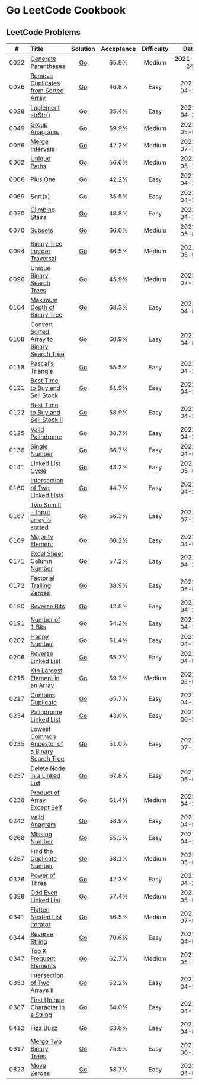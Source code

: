 # Go LeetCode Cookbook

## LeetCode Problems

|  #   | Title                                                                                                                           |                                                           Solution                                                            | Acceptance | Difficulty |      Date      | Frequency |
| :--: | :------------------------------------------------------------------------------------------------------------------------------ | :---------------------------------------------------------------------------------------------------------------------------: | :--------: | :--------: | :------------: | :-------: |
| 0022 | [Generate Parentheses](https://leetcode.com/problems/generate-parentheses)                                                      |              [Go](https://github.com/pfowenli/go-leetcode-cookbook/tree/main/leetcode/0022.generate-parentheses)              |   65.9%    |   Medium   | **2021**-04-24 |           |
| 0026 | [Remove Duplicates from Sorted Array](https://leetcode.com/problems/remove-duplicates-from-sorted-array)                        |      [Go](https://github.com/pfowenli/go-leetcode-cookbook/tree/main/leetcode/0026.remove-duplicates-from-sorted-array)       |   46.8%    |    Easy    |   2021-04-19   |           |
| 0028 | [Implement strStr()](https://leetcode.com/problems/implement-strstr)                                                            |                [Go](https://github.com/pfowenli/go-leetcode-cookbook/tree/main/leetcode/0028.implement-strstr)                |   35.4%    |    Easy    |   2021-04-30   |           |
| 0049 | [Group Anagrams](https://leetcode.com/problems/group-anagrams)                                                                  |                 [Go](https://github.com/pfowenli/go-leetcode-cookbook/tree/main/leetcode/0049.group-anagrams)                 |   59.9%    |   Medium   |   2021-05-02   |           |
| 0056 | [Merge Intervals](https://leetcode.com/problems/merge-intervals)                                                                |                [Go](https://github.com/pfowenli/go-leetcode-cookbook/tree/main/leetcode/0056.merge-intervals)                 |   42.2%    |   Medium   |   2021-07-18   |           |
| 0062 | [Unique Paths](https://leetcode.com/problems/unique-paths)                                                                      |                  [Go](https://github.com/pfowenli/go-leetcode-cookbook/tree/main/leetcode/0062.unique-paths)                  |   56.6%    |   Medium   |   2021-05-11   |           |
| 0066 | [Plus One](https://leetcode.com/problems/plus-one)                                                                              |                    [Go](https://github.com/pfowenli/go-leetcode-cookbook/tree/main/leetcode/0066.plus-one)                    |   42.2%    |    Easy    |   2021-04-21   |           |
| 0069 | [Sqrt(x)](https://leetcode.com/problems/sqrtx)                                                                                  |                     [Go](https://github.com/pfowenli/go-leetcode-cookbook/tree/main/leetcode/0069.sqrtx)                      |   35.5%    |    Easy    |   2021-04-28   |           |
| 0070 | [Climbing Stairs](https://leetcode.com/problems/climbing-stairs)                                                                |                [Go](https://github.com/pfowenli/go-leetcode-cookbook/tree/main/leetcode/0070.climbing-stairs)                 |   48.8%    |    Easy    |   2021-04-18   |           |
| 0070 | [Subsets](https://leetcode.com/problems/subsets)                                                                                |                    [Go](https://github.com/pfowenli/go-leetcode-cookbook/tree/main/leetcode/0078.subsets)                     |   66.0%    |   Medium   |   2021-05-06   |           |
| 0094 | [Binary Tree Inorder Traversal](https://leetcode.com/problems/binary-tree-inorder-traversal)                                    |         [Go](https://github.com/pfowenli/go-leetcode-cookbook/tree/main/leetcode/0094.binary-tree-inorder-traversal)          |   66.5%    |   Medium   |   2021-05-01   |           |
| 0096 | [Unique Binary Search Trees](https://leetcode.com/problems/unique-binary-search-trees)                                          |           [Go](https://github.com/pfowenli/go-leetcode-cookbook/tree/main/leetcode/0096.unique-binary-search-trees)           |   45.9%    |   Medium   |   2021-07-10   |           |
| 0104 | [Maximum Depth of Binary Tree](https://leetcode.com/problems/maximum-depth-of-binary-tree)                                      |          [Go](https://github.com/pfowenli/go-leetcode-cookbook/tree/main/leetcode/0104.maximum-depth-of-binary-tree)          |   68.3%    |    Easy    |   2021-04-02   |           |
| 0108 | [Convert Sorted Array to Binary Search Tree](https://leetcode.com/problems/convert-sorted-array-to-binary-search-tree)          |      [Go](https://github.com/pfowenli/go-leetcode-cookbook/tree/main/leetcode/0108.convert-sorted-array-to-binary-tree)       |   60.9%    |    Easy    |   2021-04-06   |           |
| 0118 | [Pascal's Triangle](https://leetcode.com/problems/pascals-triangle)                                                             |                [Go](https://github.com/pfowenli/go-leetcode-cookbook/tree/main/leetcode/0118.pascals-triangle)                |   55.5%    |    Easy    |   2021-04-11   |           |
| 0121 | [Best Time to Buy and Sell Stock](https://leetcode.com/problems/best-time-to-buy-and-sell-stock)                                |        [Go](https://github.com/pfowenli/go-leetcode-cookbook/tree/main/leetcode/0121.best-time-to-buy-and-sell-stock)         |   51.9%    |    Easy    |   2021-04-16   |           |
| 0122 | [Best Time to Buy and Sell Stock II](https://leetcode.com/problems/best-time-to-buy-and-sell-stock-ii)                          |       [Go](https://github.com/pfowenli/go-leetcode-cookbook/tree/main/leetcode/0122.best-time-to-buy-and-sell-stock-ii)       |   58.9%    |    Easy    |   2021-04-25   |           |
| 0125 | [Valid Palindrome](https://leetcode.com/problems/valid-padlindrome)                                                             |               [Go](https://github.com/pfowenli/go-leetcode-cookbook/tree/main/leetcode/0125.valid-padlindrome)                |   38.7%    |    Easy    |   2021-04-29   |           |
| 0136 | [Single Number](https://leetcode.com/problems/single-number)                                                                    |                 [Go](https://github.com/pfowenli/go-leetcode-cookbook/tree/main/leetcode/0136.single-number)                  |   66.7%    |    Easy    |   2021-04-03   |           |
| 0141 | [Linked List Cycle](https://leetcode.com/problems/linked-list-cycle)                                                            |               [Go](https://github.com/pfowenli/go-leetcode-cookbook/tree/main/leetcode/0141.linked-list-cycle)                |   43.2%    |    Easy    |   2021-05-04   |           |
| 0160 | [Intersection of Two Linked Lists](https://leetcode.com/problems/intersection-of-two-linked-lists)                              |        [Go](https://github.com/pfowenli/go-leetcode-cookbook/tree/main/leetcode/0160.intersection-of-two-linked-lists)        |   44.7%    |    Easy    |   2021-04-26   |           |
| 0167 | [Two Sum II - Input array is sorted](https://leetcode.com/problems/two-sum-ii-input-array-is-sorted/)                           |        [Go](https://github.com/pfowenli/go-leetcode-cookbook/tree/main/leetcode/0167.two-sum-ii-input-array-is-sorted)        |   56.3%    |    Easy    |   2021-07-18   |           |
| 0169 | [Majority Element](https://leetcode.com/problems/majority-element)                                                              |                [Go](https://github.com/pfowenli/go-leetcode-cookbook/tree/main/leetcode/0169.majority-element)                |   60.2%    |    Easy    |   2021-04-07   |           |
| 0171 | [Excel Sheet Column Number](https://leetcode.com/problems/excel-sheet-column-number)                                            |           [Go](https://github.com/pfowenli/go-leetcode-cookbook/tree/main/leetcode/0171.excel-sheet-column-number)            |   57.2%    |    Easy    |   2021-04-23   |           |
| 0172 | [Factorial Trailing Zeroes](https://leetcode.com/problems/factorial-trailing-zeroes)                                            |           [Go](https://github.com/pfowenli/go-leetcode-cookbook/tree/main/leetcode/0172.factorial-trailing-zeroes)            |   38.9%    |    Easy    |   2021-05-05   |           |
| 0190 | [Reverse Bits](https://leetcode.com/problems/reverse-bits)                                                                      |                  [Go](https://github.com/pfowenli/go-leetcode-cookbook/tree/main/leetcode/0190.reverse-bits)                  |   42.8%    |    Easy    |   2021-04-20   |           |
| 0191 | [Number of 1 Bits](https://leetcode.com/problems/number-of-1-bits)                                                              |                [Go](https://github.com/pfowenli/go-leetcode-cookbook/tree/main/leetcode/0191.number-of-1-bits)                |   54.3%    |    Easy    |   2021-04-13   |           |
| 0202 | [Happy Number](https://leetcode.com/problems/happy-number)                                                                      |                  [Go](https://github.com/pfowenli/go-leetcode-cookbook/tree/main/leetcode/0202.happy-number)                  |   51.4%    |    Easy    |   2021-04-17   |           |
| 0206 | [Reverse Linked List](https://leetcode.com/problems/reverse-linked-list)                                                        |              [Go](https://github.com/pfowenli/go-leetcode-cookbook/tree/main/leetcode/0206.reverse-linked-list)               |   65.7%    |    Easy    |   2021-04-04   |           |
| 0215 | [Kth Largest Element in an Array](https://leetcode.com/problems/kth-largest-element-in-an-array)                                |        [Go](https://github.com/pfowenli/go-leetcode-cookbook/tree/main/leetcode/0215.kth-largest-element-in-an-array)         |   59.2%    |   Medium   |   2021-05-08   |           |
| 0217 | [Contains Duplicate](https://leetcode.com/problems/contains-duplicate)                                                          |              [Go](https://github.com/pfowenli/go-leetcode-cookbook/tree/main/leetcode/0217.contains-duplicates)               |   65.7%    |    Easy    |   2021-04-10   |           |
| 0234 | [Palindrome Linked List](https://leetcode.com/problems/palindrome-linked-list)                                                  |             [Go](https://github.com/pfowenli/go-leetcode-cookbook/tree/main/leetcode/0234.palindrome-linked-list)             |   43.0%    |    Easy    |   2021-06-24   |           |
| 0235 | [Lowest Common Ancestor of a Binary Search Tree](https://leetcode.com/problems/lowest-common-ancestor-of-a-binary-search-tree/) | [Go](https://github.com/pfowenli/go-leetcode-cookbook/tree/main/leetcode/0235.lowest-common-ancestor-of-a-binary-search-tree) |   51.0%    |    Easy    |   2021-07-11   |           |
| 0237 | [Delete Node in a Linked List](https://leetcode.com/problems/delete-node-in-a-linked-list)                                      |          [Go](https://github.com/pfowenli/go-leetcode-cookbook/tree/main/leetcode/0237.delete-node-in-a-linked-list)          |   67.8%    |    Easy    |   2021-05-07   |           |
| 0238 | [Product of Array Except Self](https://leetcode.com/problems/product-of-array-except-self)                                      |          [Go](https://github.com/pfowenli/go-leetcode-cookbook/tree/main/leetcode/0238.product-of-array-except-self)          |   61.4%    |   Medium   |   2021-04-22   |           |
| 0242 | [Valid Anagram](https://leetcode.com/problems/valid-anagram)                                                                    |                 [Go](https://github.com/pfowenli/go-leetcode-cookbook/tree/main/leetcode/0242.valid-anagram)                  |   58.9%    |    Easy    |   2021-04-08   |           |
| 0268 | [Missing Number](https://leetcode.com/problems/missing-number)                                                                  |                 [Go](https://github.com/pfowenli/go-leetcode-cookbook/tree/main/leetcode/0268.missing-number)                 |   55.3%    |    Easy    |   2021-04-12   |           |
| 0287 | [Find the Duplicate Number](https://leetcode.com/problems/find-the-duplicate-number)                                            |           [Go](https://github.com/pfowenli/go-leetcode-cookbook/tree/main/leetcode/0287.find-the-duplicate-number)            |   58.1%    |   Medium   |   2021-05-03   |           |
| 0326 | [Power of Three](https://leetcode.com/problems/power-of-three)                                                                  |                 [Go](https://github.com/pfowenli/go-leetcode-cookbook/tree/main/leetcode/0326.power-of-three)                 |   42.3%    |    Easy    |   2021-04-27   |           |
| 0328 | [Odd Even Linked List](https://leetcode.com/problems/odd-even-linked-list)                                                      |              [Go](https://github.com/pfowenli/go-leetcode-cookbook/tree/main/leetcode/0328.odd-even-linked-list)              |   57.4%    |   Medium   |   2021-05-09   |           |
| 0341 | [Flatten Nested List Iterator](https://leetcode.com/problems/flatten-nested-list-iterator)                                      |          [Go](https://github.com/pfowenli/go-leetcode-cookbook/tree/main/leetcode/0341.flatten-nested-list-iterator)          |   56.5%    |   Medium   |   2021-07-04   |           |
| 0344 | [Reverse String](https://leetcode.com/problems/reverse-string)                                                                  |                 [Go](https://github.com/pfowenli/go-leetcode-cookbook/tree/main/leetcode/0344.reverse-string)                 |   70.6%    |    Easy    |   2021-04-01   |           |
| 0347 | [Top K Frequent Elements](https://leetcode.com/problems/top-k-frequent-elements)                                                |            [Go](https://github.com/pfowenli/go-leetcode-cookbook/tree/main/leetcode/0347.top-k-frequent-elements)             |   62.7%    |   Medium   |   2021-05-10   |           |
| 0353 | [Intersection of Two Arrays II](https://leetcode.com/problems/intersection-of-two-arrays-ii)                                    |         [Go](https://github.com/pfowenli/go-leetcode-cookbook/tree/main/leetcode/0350.intersection-of-two-arrays-ii)          |   52.2%    |    Easy    |   2021-04-15   |           |
| 0387 | [First Unique Character in a String](https://leetcode.com/problems/first-unique-character-in-a-string)                          |       [Go](https://github.com/pfowenli/go-leetcode-cookbook/tree/main/leetcode/0387.first-unique-character-in-a-string)       |   54.0%    |    Easy    |   2021-04-14   |           |
| 0412 | [Fizz Buzz](https://leetcode.com/problems/fizz-buzz)                                                                            |                   [Go](https://github.com/pfowenli/go-leetcode-cookbook/tree/main/leetcode/0412.fizz-buzz)                    |   63.6%    |    Easy    |   2021-04-05   |           |
| 0617 | [Merge Two Binary Trees](https://leetcode.com/problems/merge-two-binary-trees)                                                  |             [Go](https://github.com/pfowenli/go-leetcode-cookbook/tree/main/leetcode/0617.merge-two-binary-trees)             |   75.9%    |    Easy    |   2021-06-22   |           |
| 0823 | [Move Zeroes](https://leetcode.com/problems/move-zeroes)                                                                        |                   [Go](https://github.com/pfowenli/go-leetcode-cookbook/tree/main/leetcode/0823.move-zeros)                   |   58.7%    |    Easy    |   2021-04-09   |           |
